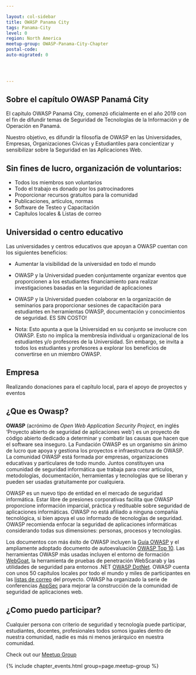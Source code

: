 ```yaml
---

layout: col-sidebar
title: OWASP Panama City
tags: Panama-City
level: 0
region: North America
meetup-group: OWASP-Panama-City-Chapter
postal-code: 
auto-migrated: 0
 



---
```


<style type="text/css">

.news-events{

	display: none;
}
</style>

## Sobre el capítulo OWASP Panamá City
El capitulo OWASP Panamá City, comenzó oficialmente en el año 2019 con el fin de difundir temas de Seguridad de Tecnologías de la Información y de Operación en Panamá. 

Nuestro objetivo, es difundir la filosofía de OWASP en las Universidades, Empresas, Organizaciones Cívicas y Estudiantiles para concientizar y sensibilizar sobre la Seguridad en las Aplicaciones Web.

## Sin fines de lucro, organización de voluntarios:
* Todos los miembros son voluntarios
* Todo el trabajo es donado por los patrocinadores
* Proporcionar recursos gratuitos para la comunidad
* Publicaciones, artículos, normas
* Software de Testeo y Capacitación
* Capítulos locales & Listas de correo


## Universidad o centro educativo
Las universidades y centros educativos que apoyan a OWASP cuentan con los siguientes beneficios:

* Aumentar la visibilidad de la universidad en todo el mundo
* OWASP y la Universidad pueden conjuntamente organizar eventos que proporcionen a los estudiantes financiamiento para realizar investigaciones basadas en la seguridad de aplicaciones
* OWASP y la Universidad pueden colaborar en la organización de seminarios para proporcionar sesiones de capacitación para estudiantes en herramientas OWASP, documentación y conocimientos de seguridad.
ES SIN COSTO!

* Nota: Esto apunta a que la Universidad en su conjunto se involucre con OWASP. Esto no implica la membresía individual u organizacional de los estudiantes y/o profesores de la Universidad. Sin embargo, se invita a todos los estudiantes y profesores a explorar los beneficios de convertirse en un miembro OWASP.

## Empresa
Realizando donaciones para el capítulo local, para el apoyo de proyectos y eventos

## ¿Que es Owasp?

**OWASP** (acrónimo de *Open Web Application
Security Project*, en inglés ‘Proyecto
abierto de seguridad de aplicaciones
web’) es un proyecto de código
abierto dedicado a determinar y combatir
las causas que hacen que el software sea
inseguro. La Fundación OWASP es un
organismo sin ánimo de lucro que apoya y
gestiona los proyectos e infraestructura de OWASP. La comunidad OWASP
está formada por empresas, organizaciones educativas y particulares de
todo mundo. Juntos constituyen una comunidad de seguridad informática
que trabaja para crear artículos, metodologías, documentación,
herramientas y tecnologías que se liberan y pueden ser usadas
gratuitamente por cualquiera.

OWASP es un nuevo tipo de entidad en el mercado de seguridad
informática. Estar libre de presiones corporativas facilita que OWASP
proporcione información imparcial, práctica y redituable sobre seguridad
de aplicaciones informáticas. OWASP no está afiliado a ninguna compañía
tecnológica, si bien apoya el uso informado de tecnologías de seguridad.
OWASP recomienda enfocar la seguridad de aplicaciones informáticas
considerando todas sus dimensiones: personas, procesos y tecnologías.

Los documentos con más éxito de OWASP incluyen la [Guía
OWASP](https://owasp.org/www-project-web-security-testing-guide/) y el ampliamente adoptado documento de
autoevaluación [OWASP Top 10](https://owasp.org/www-project-top-ten/). Las herramientas
OWASP más usadas incluyen el entorno de formación
[WebGoat](https://owasp.org/www-project-webgoat/), la herramienta de pruebas de penetración
WebScarab y las utilidades de seguridad para
entornos .NET [OWASP
DotNet](https://owasp.org/www-project-.net/). OWASP cuenta con unos 50 capítulos
locales por todo el mundo y miles de participantes en las [listas de
correo](https://lists.owasp.org/mailman/listinfo) del proyecto. OWASP ha organizado la
serie de conferencias [AppSec](https://owasp.org/events/) para mejorar la
construcción de la comunidad de seguridad de aplicaciones web.

## ¿Como puedo participar?

Cualquier persona con criterio de seguridad y tecnología puede
participar, estudiantes, docentes, profesionales todos somos iguales
dentro de nuestra comunidad, nadie es más ni menos jerárquico en nuestra
comunidad.

Check out our [Meetup Group](https://www.meetup.com/es/OWASP-Panama-City-Chapter/)

 {% include chapter_events.html group=page.meetup-group %}
